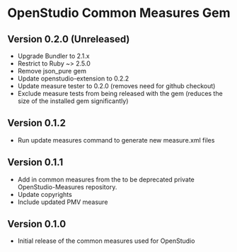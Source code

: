 # OpenStudio Common Measures Gem

## Version 0.2.0 (Unreleased)

* Upgrade Bundler to 2.1.x
* Restrict to Ruby ~> 2.5.0
* Remove json_pure gem
* Update openstudio-extension to 0.2.2
* Update measure tester to 0.2.0 (removes need for github checkout)
* Exclude measure tests from being released with the gem (reduces the size of the installed gem significantly) 

## Version 0.1.2

* Run update measures command to generate new measure.xml files
 
## Version 0.1.1

* Add in common measures from the to be deprecated private OpenStudio-Measures repository. 
* Update copyrights
* Include updated PMV measure

## Version 0.1.0 

* Initial release of the common measures used for OpenStudio
